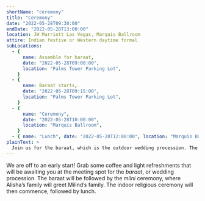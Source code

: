 ```yaml
---
shortName: "ceremony"
title: "Ceremony"
date: "2022-05-28T09:30:00"
endDate: "2022-05-28T13:00:00"
location: JW Marriott Las Vegas, Marquis Ballroom
attire: Indian festive or Western daytime formal
subLocations:
  - {
      name: Assemble for baraat,
      date: "2022-05-28T09:00:00",
      location: "Palms Tower Parking Lot",
    }
  - {
      name: Baraat starts,
      date: "2022-05-28T09:15:00",
      location: "Palms Tower Parking Lot",
    }
  - {
      name: "Ceremony",
      date: "2022-05-28T10:00:00",
      location: "Marquis Ballroom",
    }
  - { name: "Lunch", date: "2022-05-28T12:00:00", location: "Marquis Ballroom" }
plainText: >
  Join us for the baraat, which is the outdoor wedding procession. The baraat will be followed by the indoor religious ceremony, then lunch.
---
```


We are off to an early start! Grab some coffee and light refreshments that will be awaiting you at the meeting spot for the _baraat_, or wedding procession. The baraat will be followed by the _milni_ ceremony, where Alisha’s family will greet Milind’s family. The indoor religious ceremony will then commence, followed by lunch.
